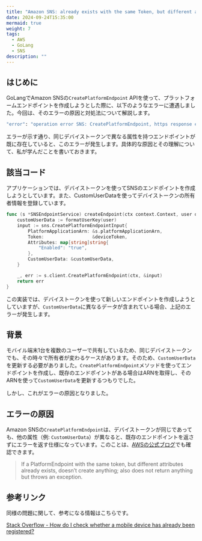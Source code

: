 ```yaml
---
title: "Amazon SNS: already exists with the same Token, but different attributes エラーの原因"
date: 2024-09-24T15:35:00
mermaid: true
weight: 7
tags:
  - AWS
  - GoLang
  - SNS
description: ""
---
```


## はじめに

GoLangでAmazon SNSの`CreatePlatformEndpoint` APIを使って、プラットフォームエンドポイントを作成しようとした際に、以下のようなエラーに遭遇しました。今回は、そのエラーの原因と対処法について解説します。

```bash
"error": "operation error SNS: CreatePlatformEndpoint, https response error StatusCode: 400, RequestID: 31859cc5-5e31-5416-9df5-c3a9036654ee, InvalidParameter: Invalid parameter: Token Reason: Endpoint arn:aws:sns:ap-northeast-1:******:endpoint/GCM/******/830d456e-dbea-304f-a2af-e2e9e666cd70 already exists with the same Token, but different attributes."
```

エラーが示す通り、同じデバイストークンで異なる属性を持つエンドポイントが既に存在していると、このエラーが発生します。具体的な原因とその理解について、私が学んだことを書いておきます。

## 該当コード

アプリケーションでは、デバイストークンを使ってSNSのエンドポイントを作成しようとしています。また、CustomUserDataを使ってデバイストークンの所有者情報を登録しています。

```go
func (s *SNSEndpointService) createEndpoint(ctx context.Context, user domain.UserMeta, deviceToken string) error {
    customUserData := formatUserKey(user)
    input := sns.CreatePlatformEndpointInput{
        PlatformApplicationArn: &s.platformApplicationArn,
        Token:                  &deviceToken,
        Attributes: map[string]string{
            "Enabled": "true",
        },
        CustomUserData: &customUserData,
    }

    _, err := s.client.CreatePlatformEndpoint(ctx, &input)
    return err
}
```

この実装では、デバイストークンを使って新しいエンドポイントを作成しようとしていますが、`CustomUserData`に異なるデータが含まれている場合、上記のエラーが発生します。

## 背景

モバイル端末1台を複数のユーザーで共有しているため、同じデバイストークンでも、その時々で所有者が変わるケースがあります。そのため、`CustomUserData`を更新する必要がありました。`CreatePlatformEndpoint`メソッドを使ってエンドポイントを作成し、既存のエンドポイントがある場合はARNを取得し、そのARNを使って`CustomUserData`を更新するつもりでした。

しかし、これがエラーの原因となりました。

## エラーの原因

Amazon SNSの`CreatePlatformEndpoint`は、デバイストークンが同じであっても、他の属性（例: `CustomUserData`）が異なると、既存のエンドポイントを返さずにエラーを返す仕様になっています。このことは、[AWSの公式ブログ](https://aws.amazon.com/jp/blogs/mobile/mobile-token-management-with-amazon-sns/)でも確認できます。

> If a PlatformEndpoint with the same token, but different attributes already exists, doesn’t create anything; also does not return anything but throws an exception.

## 参考リンク

同様の問題に関して、参考になる情報はこちらです。

[Stack Overflow - How do I check whether a mobile device has already been registered?](https://stackoverflow.com/questions/19551067/how-do-i-check-whether-a-mobile-device-has-already-been-registered)
